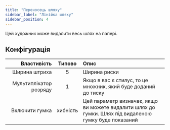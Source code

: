 ```yaml
---
title: "Переносець шляху"
sidebar_label: "Лінійка шляху"
sidebar_position: 4
---
```


Цей художник може видалити весь шлях на папері.

## Конфігурація

|            Властивість |  Типово  | Опис                                                                                                  |
| ----------------------:|:--------:|:----------------------------------------------------------------------------------------------------- |
|          Ширина штриха |    5     | Ширина риски                                                                                          |
| Мультиплікатор розряду |    1     | Якщо в вас є стилус, то це множник, який буде доданий до тиску                                        |
|         Включити гумка | хибність | Цей параметр визначає, якщо ви можете видалити шлях до гумки. Шлях під видаленою гумку буде показаний |

